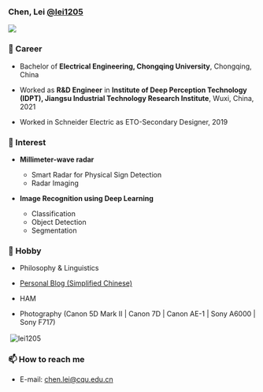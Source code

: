 ### Chen, Lei [@lei1205](https://lei1205.github.io)

![](https://komarev.com/ghpvc/?username=lei1205&color=green)

### 🔭 Career

- Bachelor of **Electrical Engineering, Chongqing University**, Chongqing, China                                                           

- Worked as **R&D Engineer** in **Institute of Deep Perception Technology (IDPT),  Jiangsu Industrial Technology Research Institute**, Wuxi, China, 2021
- Worked in Schneider Electric as ETO-Secondary Designer, 2019

  

### 🌱 Interest
- **Millimeter-wave radar** 
  
    - Smart Radar for Physical Sign Detection
    - Radar Imaging
    

- **Image Recognition using Deep Learning**
  
    - Classification
    - Object Detection
    - Segmentation
    
    

### 👯 Hobby
- Philosophy & Linguistics

- [Personal Blog (Simplified Chinese)](https://lei.cq.cn)

- HAM

- Photography (Canon 5D Mark II | Canon 7D | Canon AE-1 | Sony A6000 | Sony F717)

<p>&nbsp;<img align="center" src="https://github-readme-stats.vercel.app/api?username=lei1205&show_icons=true" alt="lei1205" /></p>


### 📫 How to reach me
- E-mail: chen.lei@cqu.edu.cn
